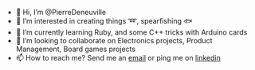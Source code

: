 - 👋 Hi, I’m @PierreDeneuville
- 👀 I’m interested in creating things :loop:, spearfishing :fish:
- 🌱 I’m currently learning Ruby, and some C++  tricks with Arduino cards
- 💞️ I’m looking to collaborate on Electronics projects, Product Management, Board games projects
- 📫 How to reach me? Send me an [email](deneuville.pierre@gmail.com) or ping me on [linkedin](www.linkedin.com/in/pierre-deneuville-80982714)

<!---
PierreDeneuville/PierreDeneuville is a ✨ special ✨ repository because its `README.md` (this file) appears on your GitHub profile.
You can click the Preview link to take a look at your changes.
--->
